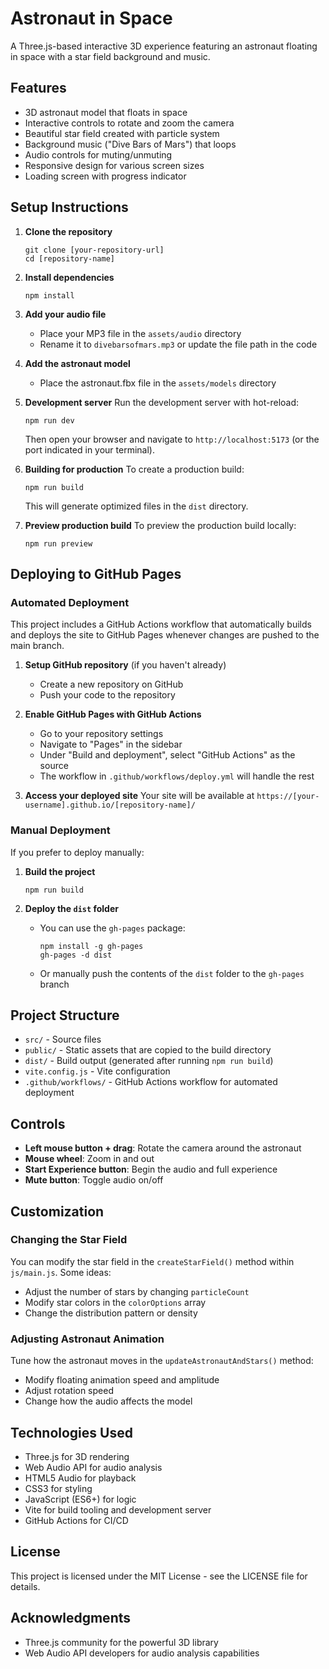 # Astronaut in Space

A Three.js-based interactive 3D experience featuring an astronaut floating in space with a star field background and music.

## Features

- 3D astronaut model that floats in space
- Interactive controls to rotate and zoom the camera
- Beautiful star field created with particle system
- Background music ("Dive Bars of Mars") that loops
- Audio controls for muting/unmuting
- Responsive design for various screen sizes
- Loading screen with progress indicator

## Setup Instructions

1. **Clone the repository**
   ```
   git clone [your-repository-url]
   cd [repository-name]
   ```

2. **Install dependencies**
   ```
   npm install
   ```

3. **Add your audio file**
   - Place your MP3 file in the `assets/audio` directory
   - Rename it to `divebarsofmars.mp3` or update the file path in the code

4. **Add the astronaut model**
   - Place the astronaut.fbx file in the `assets/models` directory

5. **Development server**
   Run the development server with hot-reload:
   ```
   npm run dev
   ```
   Then open your browser and navigate to `http://localhost:5173` (or the port indicated in your terminal).

6. **Building for production**
   To create a production build:
   ```
   npm run build
   ```
   This will generate optimized files in the `dist` directory.

7. **Preview production build**
   To preview the production build locally:
   ```
   npm run preview
   ```

## Deploying to GitHub Pages

### Automated Deployment

This project includes a GitHub Actions workflow that automatically builds and deploys the site to GitHub Pages whenever changes are pushed to the main branch.

1. **Setup GitHub repository** (if you haven't already)
   - Create a new repository on GitHub
   - Push your code to the repository

2. **Enable GitHub Pages with GitHub Actions**
   - Go to your repository settings
   - Navigate to "Pages" in the sidebar
   - Under "Build and deployment", select "GitHub Actions" as the source
   - The workflow in `.github/workflows/deploy.yml` will handle the rest

3. **Access your deployed site**
   Your site will be available at `https://[your-username].github.io/[repository-name]/`

### Manual Deployment

If you prefer to deploy manually:

1. **Build the project**
   ```
   npm run build
   ```

2. **Deploy the `dist` folder**
   - You can use the `gh-pages` package:
     ```
     npm install -g gh-pages
     gh-pages -d dist
     ```
   - Or manually push the contents of the `dist` folder to the `gh-pages` branch

## Project Structure

- `src/` - Source files
- `public/` - Static assets that are copied to the build directory
- `dist/` - Build output (generated after running `npm run build`)
- `vite.config.js` - Vite configuration
- `.github/workflows/` - GitHub Actions workflow for automated deployment

## Controls

- **Left mouse button + drag**: Rotate the camera around the astronaut
- **Mouse wheel**: Zoom in and out
- **Start Experience button**: Begin the audio and full experience
- **Mute button**: Toggle audio on/off

## Customization

### Changing the Star Field

You can modify the star field in the `createStarField()` method within `js/main.js`. Some ideas:
- Adjust the number of stars by changing `particleCount`
- Modify star colors in the `colorOptions` array
- Change the distribution pattern or density

### Adjusting Astronaut Animation

Tune how the astronaut moves in the `updateAstronautAndStars()` method:
- Modify floating animation speed and amplitude
- Adjust rotation speed
- Change how the audio affects the model

## Technologies Used

- Three.js for 3D rendering
- Web Audio API for audio analysis
- HTML5 Audio for playback
- CSS3 for styling
- JavaScript (ES6+) for logic
- Vite for build tooling and development server
- GitHub Actions for CI/CD

## License

This project is licensed under the MIT License - see the LICENSE file for details.

## Acknowledgments

- Three.js community for the powerful 3D library
- Web Audio API developers for audio analysis capabilities
